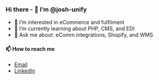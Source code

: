 ### Hi there - 👋 I’m @josh-unify
- 👀 I’m interested in eCommerce and fulfilment 
- 🌱 I’m currently learning about PHP, CMS, and EDI
- 💬 Ask me about: eComm integrations, Shopify, and WMS


#### 📫 How to reach me

- [Email](mailto:josh@unifysoftware.com?subject=Hi%20Josh&body=Hi%20there,)
- [LinkedIn](www.linkedin.com/in/joshua-dean-8565b847)

<!---
josh-unify/josh-unify is a ✨ special ✨ repository because its `README.md` (this file) appears on your GitHub profile.
You can click the Preview link to take a look at your changes.
--->
